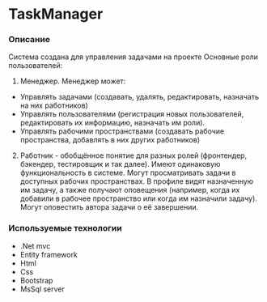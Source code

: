 # TaskManager
### Описание
Система создана для управления задачами на проекте
Основные роли пользователей:
1. Менеджер. Менеджер может:
  * Управлять задачами (создавать, удалять, редактировать, назначать на них работников)
  * Управлять пользователями (регистрация новых пользователей, редактировать их информацию, назначать им роли).
  * Управлять рабочими пространствами (создавать рабочие пространства, добавлять в них других работников)
2. Работник - обобщённое понятие для разных ролей (фронтендер, бэкендер, тестировщик и так далее). Имеют одинаковую функциональность в системе. Могут просматривать задачи в доступных рабочих пространствах. В профиле видят назначенную им задачу, а также получают оповещения (например, когда их добавили в рабочее пространство или когда им назначили задачу). Могут оповестить автора задачи о её завершении.
### Используемые технологии
* .Net mvc
* Entity framework
* Html
* Css
* Bootstrap
* MsSql server
